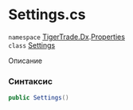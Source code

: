 
# Settings.cs
`namespace` [TigerTrade.Dx](../../TigerTrade.Dx.md).[Properties](../../TigerTrade.Dx/Properties.md)  
    `class` [Settings](../../Settings.cs.md)

Описание

### Синтаксис
```csharp
public Settings()
```


                    
                    